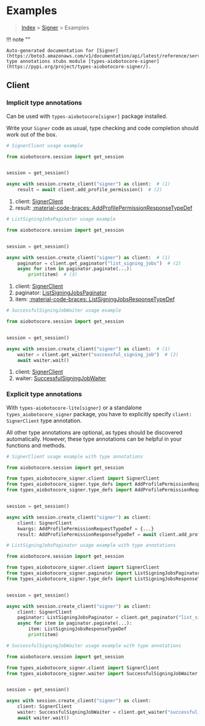 # Examples

> [Index](../README.md) > [Signer](./README.md) > Examples

!!! note ""

    Auto-generated documentation for [Signer](https://boto3.amazonaws.com/v1/documentation/api/latest/reference/services/signer.html#signer)
    type annotations stubs module [types-aiobotocore-signer](https://pypi.org/project/types-aiobotocore-signer/).

## Client

### Implicit type annotations

Can be used with `types-aiobotocore[signer]` package installed.

Write your `Signer` code as usual,
type checking and code completion should work out of the box.



```python
# SignerClient usage example

from aiobotocore.session import get_session


session = get_session()

async with session.create_client("signer") as client:  # (1)
    result = await client.add_profile_permission()  # (2)
```

1. client: [SignerClient](./client.md)
2. result: [:material-code-braces: AddProfilePermissionResponseTypeDef](./type_defs.md#addprofilepermissionresponsetypedef) 



```python
# ListSigningJobsPaginator usage example

from aiobotocore.session import get_session


session = get_session()

async with session.create_client("signer") as client:  # (1)
    paginator = client.get_paginator("list_signing_jobs")  # (2)
    async for item in paginator.paginate(...):
        print(item)  # (3)
```

1. client: [SignerClient](./client.md)
2. paginator: [ListSigningJobsPaginator](./paginators.md#listsigningjobspaginator)
3. item: [:material-code-braces: ListSigningJobsResponseTypeDef](./type_defs.md#listsigningjobsresponsetypedef) 



```python
# SuccessfulSigningJobWaiter usage example

from aiobotocore.session import get_session


session = get_session()

async with session.create_client("signer") as client:  # (1)
    waiter = client.get_waiter("successful_signing_job")  # (2)
    await waiter.wait()
```

1. client: [SignerClient](./client.md)
2. waiter: [SuccessfulSigningJobWaiter](./waiters.md#successfulsigningjobwaiter)


### Explicit type annotations

With `types-aiobotocore-lite[signer]`
or a standalone `types_aiobotocore_signer` package, you have to explicitly specify
`client: SignerClient` type annotation.

All other type annotations are optional, as types should be discovered automatically.
However, these type annotations can be helpful in your functions and methods.


```python
# SignerClient usage example with type annotations

from aiobotocore.session import get_session

from types_aiobotocore_signer.client import SignerClient
from types_aiobotocore_signer.type_defs import AddProfilePermissionResponseTypeDef
from types_aiobotocore_signer.type_defs import AddProfilePermissionRequestTypeDef


session = get_session()

async with session.create_client("signer") as client:
    client: SignerClient
    kwargs: AddProfilePermissionRequestTypeDef = {...}
    result: AddProfilePermissionResponseTypeDef = await client.add_profile_permission(**kwargs)
```



```python
# ListSigningJobsPaginator usage example with type annotations

from aiobotocore.session import get_session

from types_aiobotocore_signer.client import SignerClient
from types_aiobotocore_signer.paginator import ListSigningJobsPaginator
from types_aiobotocore_signer.type_defs import ListSigningJobsResponseTypeDef


session = get_session()

async with session.create_client("signer") as client:
    client: SignerClient
    paginator: ListSigningJobsPaginator = client.get_paginator("list_signing_jobs")
    async for item in paginator.paginate(...):
        item: ListSigningJobsResponseTypeDef
        print(item)
```



```python
# SuccessfulSigningJobWaiter usage example with type annotations

from aiobotocore.session import get_session

from types_aiobotocore_signer.client import SignerClient
from types_aiobotocore_signer.waiter import SuccessfulSigningJobWaiter


session = get_session()

async with session.create_client("signer") as client:
    client: SignerClient
    waiter: SuccessfulSigningJobWaiter = client.get_waiter("successful_signing_job")
    await waiter.wait()
```
